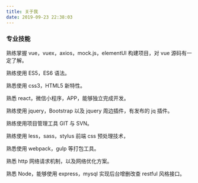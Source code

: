 ```yaml
---
title: 关于我
date: 2019-09-23 22:38:03
---
```


### 专业技能

熟练掌握 vue，vuex，axios，mock.js，elementUI 构建项目，对 vue 源码有一定了解。

熟练使用 ES5，ES6 语法。

熟悉使用 css3，HTML5 新特性。

熟悉 react，微信小程序，APP，能够独立完成开发。

熟练使用 jquery，Bootstrap 以及 jquery 周边插件，有发布的 jq 插件。

熟练使用项目管理工具 GIT 与 SVN。

熟练使用 less，sass，stylus 前端 css 预处理技术，

熟悉使用 webpack，gulp 等打包工具。

熟悉 http 网络请求机制，以及网络优化方案。

熟悉 Node，能够使用 express，mysql 实现后台增删改查 restful 风格接口。
